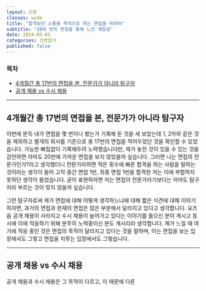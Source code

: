 ```yaml
---
layout: 산문
classes: wide
title: "합격보단 소통을 목적으로 하는 면접을 위하여"
subtitle: "20여 번의 면접을 통해 느낀 깨달음"
date: 2024-05-01
categories: 신변잡기
published: false
---
```


### 목차

- [4개월간 총 17번의 면접을 본, 전문가가 아니라 탐구자](#4개월간-총-17번의-면접을-본-전문가가-아니라-탐구자)
- [공개 채용 vs 수시 채용](#공개-채용-vs-수시-채용)

---

## 4개월간 총 17번의 면접을 본, 전문가가 아니라 탐구자

이번에 문득 내가 면접을 몇 번이나 봤는가 기록해 둔 것을 세 보았는데 1, 2차와 같은 것을 제외하고 별개의 회사를 기준으로 총 17번의 면접을 적어두었단 것을 확인할 수 있었습니다. 가능한 빠짐없이 기록해두려 노력했습니다만, 제가 놓친 것이 있을 수 있는 것을 감안하면 아마도 20번에 가까운 면접을 보지 않았을까 싶습니다. 그러면 나는 면접의 전문가인가?라고 생각했더니 전문가라하면 적은 횟수에 빠른 합격을 하는 사람을 말하는 것이라는 생각이 들어 고작 중간 면접 1번, 최종 면접 1번을 합격한 저는 이에 부합하지 못하단 생각이 들었습니다. 굳이 표현하자면 저는 면접의 전문가라기보다는 아마도 탐구자라 부르는 것이 맞지 않을까 싶습니다.

그런 탐구자로써 제가 면접에 대해 어떻게 생각하느냐에 대해 짧은 식견에 대해 이야기하자면, 과거의 면접과 현재의 면접은 많은 부분에서 달라지고 있다고 생각합니다. 요즈음 공개 채용이 사라지고 수시 채용이 늘어가고 있다는 이야기를 들으신 분이 계시고 동시에 이에 적응하기 위해 분주히 노력중이신 분도 계시리라 생각합니다. 제가 느낄 때 여기에 적응 중인 것은 면접의 목적이 달라지고 있다는 것을 말하며, 이는 면접을 보는 입장에서도 그렇고 면접을 치루는 입장에서도 그렇습니다.

---

## 공개 채용 vs 수시 채용

공개 채용과 수시 채용은 그 목적이 다르고, 이 때문에 다른 
